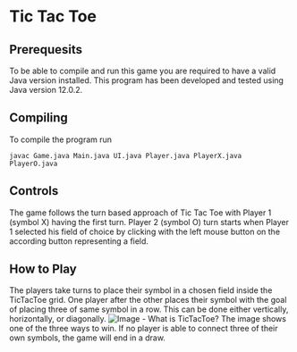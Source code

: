 # Tic Tac Toe

## Prerequesits
To be able to compile and run this game you are required to have a valid Java version installed. This program has been developed and tested using Java version 12.0.2.

## Compiling
To compile the program run

    javac Game.java Main.java UI.java Player.java PlayerX.java PlayerO.java

## Controls
The game follows the turn based approach of Tic Tac Toe with Player 1 (symbol X) having the first turn. Player 2 (symbol O) turn starts when Player 1 selected his field of choice by clicking with the left mouse button on the according button representing a field.

## How to Play
The players take turns to place their symbol in a chosen field inside the TicTacToe grid. One player after the other places their symbol with the goal of placing three of same symbol in a row. This can be done either vertically, horizontally, or diagonally. 
![Image - What is TicTacToe?](http://mathworld.wolfram.com/images/eps-gif/Tic-Tac-Toe_600.gif)
The image shows one of the three ways to win. 
If no player is able to connect three of their own symbols, the game will end in a draw.